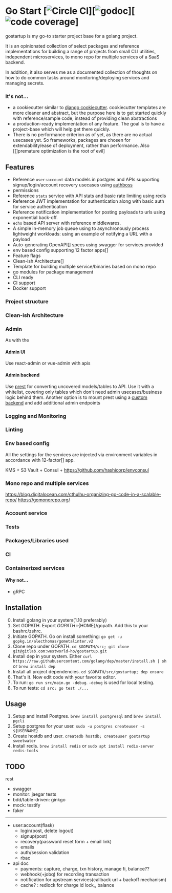 # Go Start [![Circle CI](https://gitlab.com/westworld-ho/gostartup/badges/master/pipeline.svg)][![godoc]()][![code coverage]()]

gostartup is my go-to starter project base for a golang project.

It is an opinionated collection of select packages and reference implementations for building a range of projects from small CLI utilities, independent microservices, to mono repo for multiple services of a SaaS backend.

In addition, it also serves me as a documented collection of thoughts on how to do common tasks around monitoring/deploying services and managing secrets.

### It's not...

- a cookiecutter similar to [django cookiecutter](). cookiecutter templates are more cleaner and abstract, but the purpose here is to get started quickly with reference/sample code, instead of providing clean abstractions
- a production-ready implementation of any feature. The goal is to have a project-base which will help get there quickly.
- There is no performance criterion as of yet, as there are no actual usecases yet. So frameworks, packages are chosen for extendability/ease of deployment, rather than performance. Also [[]premature optimization is the root of evil]

## Features

- Reference `user:account` data models in postgres and APIs supporting signup/login/account recovery usecases using [authboss](https://github.com/volatiletech/authboss)
- permissions
- Reference `stats` service with API stats and basic rate limiting using redis
- Reference JWT implementation for authentication along with basic auth for service authentication
- Reference notification implementation for posting payloads to urls using exponential back-off.
- `echo` based API server with reference middlewares.
- A simple in-memory job queue using []() to asynchronously process lightweight workloads: using an example of notifying a URL with a payload
- Auto-generating OpenAPI[] specs using swagger for services provided
- env based config supporting 12 factor apps[]
- Feature flags
- Clean-ish Architecture[]
- Template for building multiple service/binaries based on mono repo
- go modules for package management
- CLI ready
- CI support
- Docker support

### Project structure

### Clean-ish Architecture

### Admin

As with the

#### Admin UI

Use react-admin or vue-admin with apis

#### Admin backend

Use [prest](http://postgres.rest/) for converting uncovered models/tables to API. Use it with a whitelist, covering only tables which don't need admin usecases/business logic behind them. Another option is to mount prest using a [custom backend](https://postgres.rest/prest-as-web-framework/) and add additional admin endpoints

### Logging and Monitoring

### Linting

### Env based config

All the settings for the services are injected via environment variables in accordance with 12-factor[] app.

KMS + S3
Vault + Consul + https://github.com/hashicorp/envconsul

### Mono repo and multiple services

https://blog.digitalocean.com/cthulhu-organizing-go-code-in-a-scalable-repo/
https://gomonorepo.org/

### Account service

### Tests

### Packages/Libraries used

### CI

### Containerized services

#### Why not...

- gRPC

## Installation

0. Install golang in your system(1.10 preferably)
1. Set GOPATH. Export $GOPATH=${HOME}/gopath. Add this to your bashrc/zshrc.
1. Initiate GOPATH. Go on install something: `go get -u gopkg.in/alecthomas/gometalinter.v2`
1. Clone repo under GOPATH. `cd $GOPATH/src; git clone git@gitlab.com:westworld-ho/gostartup.git`
1. Install dep in your system. Either `curl https://raw.githubusercontent.com/golang/dep/master/install.sh | sh` or `brew install dep`
1. Install all project dependencies. `cd $GOPATH/src/gostartup; dep ensure`
1. That's It. Now edit code with your favorite editor.
1. To run: `go run src/main.go -debug`. `-debug` is used for local testing.
1. To run tests: `cd src; go test ./...`

## Usage

1. Setup and install Postgres. `brew install postgresql` and `brew install pgcli`
2. Setup postgres for your user. `sudo -u postgres createuser -s ${USERNAME}`
3. Create hostdb and user. `createdb hostdb; createuser gostartup sweetwater`
4. Install redis. `brew install redis` or `sudo apt install redis-server redis-tools`

## TODO

rest
  - swagger
  - monitor: jaegar
tests
  - bdd/table-driven: ginkgo
  - mock: testify
  - faker

---
- user:account(flask)
  - login(post, delete logout)
  - signup(post)
  - recovery(password reset form + email link)
  - emails
  - auth/session validation
  - rbac
- api doc
  - payments: capture, charge, txn history, manage fi, balance??
  - webhook(+jobq) for recording transaction
  - notification for upstream services(callback url + backoff mechanism)
  - cache? : redlock for charge id lock,, balance
